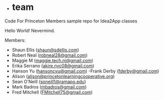 

- # team
Code For Princeton Members sample repo for Idea2App classes


Hello World! Nevermind.

Members:
  - Shaun Ellis (shaun@sdellis.com)
  - Robert Neal (robneal28@gmail.com)
  - Maggie M (maggie.tech.nj@gmail.com)
  - Erika Serrano (akire.nyc08@gmail.com)
  - Hanson Yu (hansoncyu@gmail.com)
  -Frank Derby (fderby@gmail.com)
  - Alison (alison@princetonlearningcooperative.org)
  - Sean O'Neill (soneill1@ramapo.edu)
  - Mark Badros (mbadros@gmail.com)
  - Fred Mitchell (FMitchell75@gmail.com)
